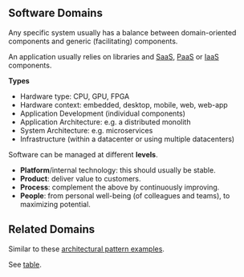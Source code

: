 ## Software Domains

Any specific system usually has a balance between domain-oriented components and generic (facilitating) components.

An application usually relies on libraries and [SaaS](https://en.wikipedia.org/wiki/Software_as_a_service), [PaaS](https://en.wikipedia.org/wiki/Platform_as_a_service) or [IaaS](https://en.wikipedia.org/wiki/Infrastructure_as_a_service) components.

**Types**

- Hardware type: CPU, GPU, FPGA
- Hardware context: embedded, desktop, mobile, web, web-app
- Application Development (individual components)
- Application Architecture: e.g. a distributed monolith
- System Architecture: e.g. microservices
- Infrastructure (within a datacenter or using multiple datacenters)

Software can be managed at different **levels**.

- **Platform**/internal technology: this should usually be stable.
- **Product**: deliver value to customers.
- **Process**: complement the above by continuously improving.
- **People**: from personal well-being (of colleagues and teams), to maximizing potential.

## Related Domains

Similar to these [architectural pattern examples](https://en.wikipedia.org/wiki/Architectural_pattern#Examples).

See [table](software-domains-table.md).
